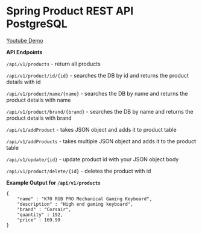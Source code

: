 # Spring Product REST API PostgreSQL

[Youtube Demo](https://www.youtube.com/watch?v=ulz_9niMiq8)

**API Endpoints**

`/api/v1/products` - return all products

`/api/v1/product/id/{id}` - searches the DB by id and returns the product details with id

`/api/v1/product/name/{name}` - searches the DB by name and returns the product details with name

`/api/v1/product/brand/{brand}` - searches the DB by name and returns the product details with brand

`/api/v1/addProduct` - takes JSON object and adds it to product table

`/api/v1/addProducts` - takes multiple JSON object and adds it to the product table

`/api/v1/update/{id}` - update product id with your JSON object body

`/api/v1/product/delete/{id}` - deletes the product with id

**Example Output for `/api/v1/products`**

```
{
    "name" : "K70 RGB PRO Mechanical Gaming Keyboard",
    "description" : "High end gaming keyboard",
    "brand" : "Corsair",
    "quantity" : 192,
    "price" : 169.99  
}
```
